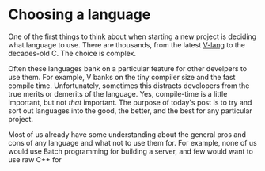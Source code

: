 # Choosing a language

One of the first things to think about when starting a new project is deciding what language to use. There are thousands, from the latest [V-lang](https://v-lang.io) to the decades-old C. The choice is complex.

Often these languages bank on a particular feature for other develpers to use them. For example, V banks on the tiny compiler size and the fast compile time. Unfortunately, sometimes this distracts developers from the true merits or demerits of the language. Yes, compile-time is a little important, but not *that* important. The purpose of today's post is to try and sort out languages into the good, the better, and the best for any particular project.

Most of us already have some understanding about the general pros and cons of any language and what not to use them for. For example, none of us would use Batch programming for building a server, and few would want to use raw C++ for 
